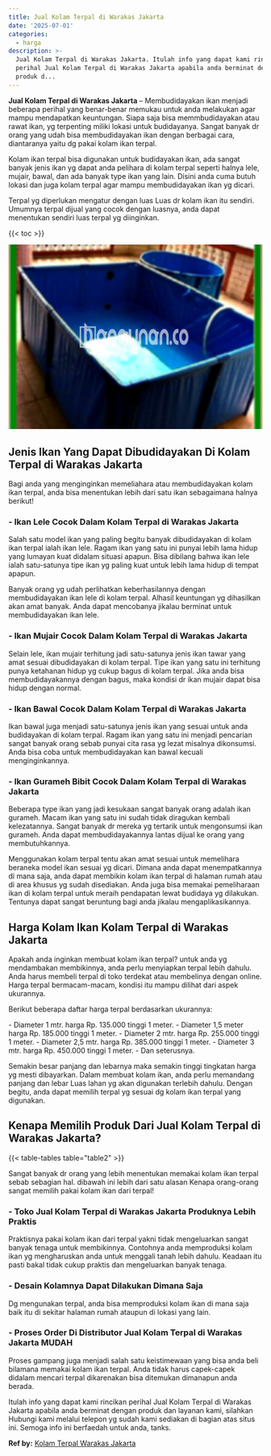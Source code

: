 ```yaml
---
title: Jual Kolam Terpal di Warakas Jakarta
date: '2025-07-01'
categories:
  - harga
description: >-
  Jual Kolam Terpal di Warakas Jakarta. Itulah info yang dapat kami rincikan
  perihal Jual Kolam Terpal di Warakas Jakarta apabila anda berminat dengan
  produk d...
---
```


**Jual Kolam Terpal di Warakas Jakarta** – Membudidayakan ikan menjadi beberapa perihal yang benar-benar memukau untuk anda melakukan agar mampu mendapatkan keuntungan. Siapa saja bisa memmbudidayakan atau rawat ikan, yg terpenting miliki lokasi untuk budidayanya. Sangat banyak dr orang yang udah bisa membudidayakan ikan dengan berbagai cara, diantaranya yaitu dg pakai kolam ikan terpal.

Kolam ikan terpal bisa digunakan untuk budidayakan ikan, ada sangat banyak jenis ikan yg dapat anda pelihara di kolam terpal seperti halnya lele, mujair, bawal, dan ada banyak type ikan yang lain. Disini anda cuma butuh lokasi dan juga kolam terpal agar mampu membudidayakan ikan yg dicari.

Terpal yg diperlukan mengatur dengan luas Luas dr kolam ikan itu sendiri. Umumnya terpal dijual yang cocok dengan luasnya, anda dapat menentukan sendiri luas terpal yg diinginkan.

{{< toc >}}

![Jual Kolam Terpal di Warakas Jakarta](/images/jual-kolam-terpal-26.png)

## Jenis Ikan Yang Dapat Dibudidayakan Di Kolam Terpal di Warakas Jakarta

Bagi anda yang menginginkan memeliahara atau membudidayakan kolam ikan terpal, anda bisa menentukan lebih dari satu ikan sebagaimana halnya berikut!

### \- Ikan Lele Cocok Dalam Kolam Terpal di Warakas Jakarta

Salah satu model ikan yang paling begitu banyak dibudidayakan di kolam ikan terpal ialah ikan lele. Ragam ikan yang satu ini punyai lebih lama hidup yang lumayan kuat didalam situasi apapun. Bisa dibilang bahwa ikan lele ialah satu-satunya tipe ikan yg paling kuat untuk lebih lama hidup di tempat apapun.

Banyak orang yg udah perlihatkan keberhasilannya dengan membudidayakan ikan lele di kolam terpal. Alhasil keuntungan yg dihasilkan akan amat banyak. Anda dapat mencobanya jikalau berminat untuk membudidayakan ikan lele.

### \- Ikan Mujair Cocok Dalam Kolam Terpal di Warakas Jakarta

Selain lele, ikan mujair terhitung jadi satu-satunya jenis ikan tawar yang amat sesuai dibudidayakan di kolam terpal. Tipe ikan yang satu ini terhitung punya ketahanan hidup yg cukup bagus di kolam terpal. Jika anda bisa membudidayakannya dengan bagus, maka kondisi dr ikan mujair dapat bisa hidup dengan normal.

### \- Ikan Bawal Cocok Dalam Kolam Terpal di Warakas Jakarta

Ikan bawal juga menjadi satu-satunya jenis ikan yang sesuai untuk anda budidayakan di kolam terpal. Ragam ikan yang satu ini menjadi pencarian sangat banyak orang sebab punyai cita rasa yg lezat misalnya dikonsumsi. Anda bisa coba untuk membudidayakan kan bawal kecuali menginginkannya.

### \- Ikan Gurameh Bibit Cocok Dalam Kolam Terpal di Warakas Jakarta

Beberapa type ikan yang jadi kesukaan sangat banyak orang adalah ikan gurameh. Macam ikan yang satu ini sudah tidak diragukan kembali kelezatannya. Sangat banyak dr mereka yg tertarik untuk mengonsumsi ikan gurameh. Anda dapat membudidayakannya lantas dijual ke orang yang membutuhkannya.

Menggunakan kolam terpal tentu akan amat sesuai untuk memelihara beraneka model ikan sesuai yg dicari. Dimana anda dapat menempatkannya di mana saja, anda dapat membikin kolam ikan terpal di halaman rumah atau di area khusus yg sudah disediakan. Anda juga bisa memakai pemeliharaan ikan di kolam terpal untuk meraih pendapatan lewat budidaya yg dilakukan. Tentunya dapat sangat beruntung bagi anda jikalau mengaplikasikannya.

## Harga Kolam Ikan Kolam Terpal di Warakas Jakarta

Apakah anda inginkan membuat kolam ikan terpal? untuk anda yg mendambakan membikinnya, anda perlu menyiapkan terpal lebih dahulu. Anda harus membeli terpal di toko terdekat atau membelinya dengan online. Harga terpal bermacam-macam, kondisi itu mampu dilihat dari aspek ukurannya.

Berikut beberapa daftar harga terpal berdasarkan ukurannya:

\- Diameter 1 mtr. harga Rp. 135.000 tinggi 1 meter. - Diameter 1,5 meter harga Rp. 185.000 tinggi 1 meter. - Diameter 2 mtr. harga Rp. 255.000 tinggi 1 meter. - Diameter 2,5 mtr. harga Rp. 385.000 tinggi 1 meter. - Diameter 3 mtr. harga Rp. 450.000 tinggi 1 meter. - Dan seterusnya.

Semakin besar panjang dan lebarnya maka semakin tinggi tingkatan harga yg mesti dibayarkan. Dalam membuat kolam ikan, anda perlu memandang panjang dan lebar Luas lahan yg akan digunakan terlebih dahulu. Dengan begitu, anda dapat memilih terpal yg sesuai dg kolam ikan terpal yang digunakan.

## Kenapa Memilih Produk Dari Jual Kolam Terpal di Warakas Jakarta?

{{< table-tables table="table2" >}}

Sangat banyak dr orang yang lebih menentukan memakai kolam ikan terpal sebab sebagian hal. dibawah ini lebih dari satu alasan Kenapa orang-orang sangat memilih pakai kolam ikan dari terpal!

### \- Toko Jual Kolam Terpal di Warakas Jakarta Produknya Lebih Praktis

Praktisnya pakai kolam ikan dari terpal yakni tidak mengeluarkan sangat banyak tenaga untuk membikinnya. Contohnya anda memproduksi kolam ikan yg mengharuskan anda untuk menggali tanah lebih dahulu. Keadaan itu pasti bakal tidak cukup praktis dan mengeluarkan banyak tenaga.

### \- Desain Kolamnya Dapat Dilakukan Dimana Saja

Dg mengunakan terpal, anda bisa memproduksi kolam ikan di mana saja baik itu di sekitar halaman rumah ataupun di lokasi yang lain.

### \- Proses Order Di Distributor Jual Kolam Terpal di Warakas Jakarta MUDAH

Proses gampang juga menjadi salah satu keistimewaan yang bisa anda beli bilamana memakai kolam ikan terpal. Anda tidak harus capek-capek didalam mencari terpal dikarenakan bisa ditemukan dimanapun anda berada.

Itulah info yang dapat kami rincikan perihal Jual Kolam Terpal di Warakas Jakarta apabila anda berminat dengan produk dan layanan kami, silahkan Hubungi kami melalui telepon yg sudah kami sediakan di bagian atas situs ini. Semoga info ini berfaedah untuk anda, tanks.

**Ref by:** [Kolam Terpal Warakas Jakarta](https://id.wikipedia.org/wiki/Kolam)
